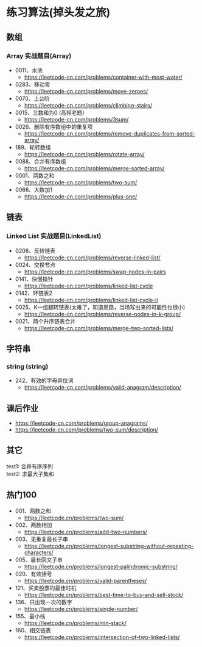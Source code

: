 # 练习算法(掉头发之旅)

## 数组
### Array 实战题目(Array)
- 0011、水池
  - https://leetcode-cn.com/problems/container-with-most-water/
- 0283、移动零
  - https://leetcode-cn.com/problems/move-zeroes/
- 0070、上台阶 
  - https://leetcode-cn.com/problems/climbing-stairs/
- 0015、三数和为0 (高频老题）
  - https://leetcode-cn.com/problems/3sum/
- 0026、删除有序数组中的重复项
  - https://leetcode-cn.com/problems/remove-duplicates-from-sorted-array/
- 189、轮转数组
  - https://leetcode-cn.com/problems/rotate-array/
- 0088、合并有序数组
  - https://leetcode-cn.com/problems/merge-sorted-array/
- 0001、两数之和
  - https://leetcode-cn.com/problems/two-sum/
- 0066、大数加1
  - https://leetcode-cn.com/problems/plus-one/


## 链表
### Linked List 实战题目(LinkedList)
- 0206、反转链表
  - https://leetcode-cn.com/problems/reverse-linked-list/
- 0024、交换节点
  - https://leetcode-cn.com/problems/swap-nodes-in-pairs
- 0141、快慢指针
  - https://leetcode-cn.com/problems/linked-list-cycle
- 0142、环链表2 
  - https://leetcode-cn.com/problems/linked-list-cycle-ii
- 0025、K一组翻转链表(太难了，知道思路，当场写出来的可能性也很小)
  - https://leetcode-cn.com/problems/reverse-nodes-in-k-group/
- 0021、两个升序链表合并
  - https://leetcode-cn.com/problems/merge-two-sorted-lists/
## 字符串
### string (string)
- 242、有效的字母异位词
  - https://leetcode-cn.com/problems/valid-anagram/description/
## 课后作业
- https://leetcode-cn.com/problems/group-anagrams/
- https://leetcode-cn.com/problems/two-sum/description/


## 其它
test1: 合并有序序列  
test2: 求最大子集和

## 热门100 
- 001、两数之和
  - https://leetcode.cn/problems/two-sum/
- 002、两数相加
  - https://leetcode.cn/problems/add-two-numbers/
- 003、无重复最长子串
  - https://leetcode.cn/problems/longest-substring-without-repeating-characters/
- 005、最长回文子串
  - https://leetcode.cn/problems/longest-palindromic-substring/ 
- 020、有效括号
  - https://leetcode.cn/problems/valid-parentheses/
- 121、买卖股票的最佳时机
  - https://leetcode.cn/problems/best-time-to-buy-and-sell-stock/
- 136、只出现一次的数字
  - https://leetcode.cn/problems/single-number/
- 155、最小栈
  - https://leetcode.cn/problems/min-stack/
- 160、相交链表
  - https://leetcode.cn/problems/intersection-of-two-linked-lists/

